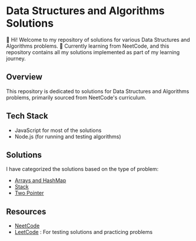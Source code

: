 # Data Structures and Algorithms Solutions <br>

👋 Hi! Welcome to my repository of solutions for various Data Structures and Algorithms problems.
🌱 Currently learning from NeetCode, and this repository contains all my solutions implemented as part of my learning journey.<br>


## Overview <br>
This repository is dedicated to solutions for Data Structures and Algorithms problems, primarily sourced from NeetCode's curriculum.

## Tech Stack
- JavaScript for most of the solutions <br>
- Node.js (for running and testing algorithms) <br>

## Solutions <br>
I have categorized the solutions based on the type of problem: <br>

- [Arrays and HashMap](./arrayHashing) 
- [Stack](./stack)
- [Two Pointer](./twoPointer)

## Resources
- [NeetCode](https://neetcode.io/)
- [LeetCode](https://leetcode.com/) : For testing solutions and practicing problems
